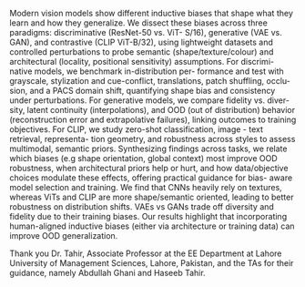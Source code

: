 Modern vision models show different inductive
biases that shape what they learn and how they
generalize. We dissect these biases across three
paradigms: discriminative (ResNet-50 vs. ViT-
S/16), generative (VAE vs. GAN), and contrastive
(CLIP ViT-B/32), using lightweight datasets
and controlled perturbations to probe semantic
(shape/texture/colour) and architectural (locality,
positional sensitivity) assumptions. For discrimi-
native models, we benchmark in-distribution per-
formance and test with grayscale, stylization and
cue-conflict, translations, patch shuffling, occlu-
sion, and a PACS domain shift, quantifying shape
bias and consistency under perturbations. For
generative models, we compare fidelity vs. diver-
sity, latent continuity (interpolations), and OOD
(out of distribution) behavior (reconstruction error
and extrapolative failures), linking outcomes to
training objectives. For CLIP, we study zero-shot
classification, image - text retrieval, representa-
tion geometry, and robustness across styles to
assess multimodal, semantic priors. Synthesizing
findings across tasks, we relate which biases (e.g
shape orientation, global context) most improve
OOD robustness, when architectural priors help
or hurt, and how data/objective choices modulate
these effects, offering practical guidance for bias-
aware model selection and training. We find that
CNNs heavily rely on textures, whereas ViTs and
CLIP are more shape/semantic oriented, leading
to better robustness on distribution shifts. VAEs
vs GANs trade off diversity and fidelity due to
their training biases. Our results highlight that incorporating human-aligned inductive biases (either via architecture or training data) can improve
OOD generalization.


Thank you Dr. Tahir, Associate Professor at the EE Department at Lahore University of Management Sciences, Lahore, Pakistan, and the TAs for their guidance, namely Abdullah Ghani and Haseeb Tahir.
